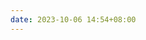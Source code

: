 ```yaml
---
date: 2023-10-06 14:54+08:00
---
```


<readonlylink href="../blogs/2023-10-06-design-for-small-teams-first.md" />
